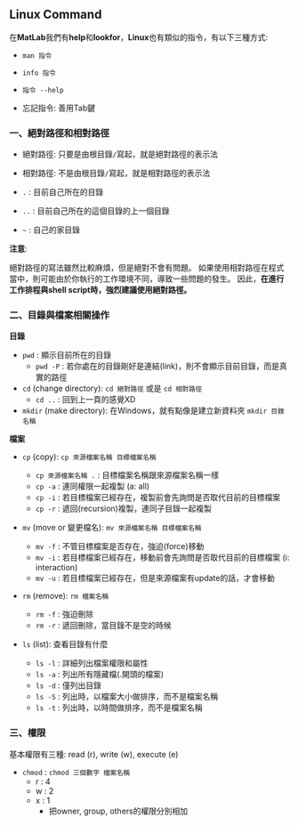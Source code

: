 ## Linux Command ##

在**MatLab**我們有**help**和**lookfor**，**Linux**也有類似的指令，有以下三種方式: 
- `man 指令`
- `info 指令`
- `指令 --help`

- 忘記指令: 善用Tab鍵

### 一、絕對路徑和相對路徑 ###

- 絕對路徑: 只要是由根目錄`/`寫起，就是絕對路徑的表示法
- 相對路徑: 不是由根目錄`/`寫起，就是相對路徑的表示法

- `.` : 目前自己所在的目錄
- `..` : 目前自己所在的這個目錄的上一個目錄
- `~` : 自己的家目錄


**注意**:

絕對路徑的寫法雖然比較麻煩，但是絕對不會有問題。 如果使用相對路徑在程式當中，則可能由於你執行的工作環境不同，導致一些問題的發生。
因此，**在進行工作排程與shell script時，強烈建議使用絕對路徑。**

### 二、目錄與檔案相關操作 ###

**目錄**
- `pwd` : 顯示目前所在的目錄
  - `pwd -P` : 若你處在的目錄剛好是連結(link)，則不會顯示目前目錄，而是真實的路徑
- `cd` (change directory): `cd 絕對路徑` 或是 `cd 相對路徑`
  - `cd ..` : 回到上一頁的感覺XD
- `mkdir` (make directory): 在Windows，就有點像是建立新資料夾 `mkdir 目錄名稱`

**檔案**
- `cp` (copy): `cp 來源檔案名稱 目標檔案名稱`
  - `cp 來源檔案名稱 .` : 目標檔案名稱跟來源檔案名稱一樣
  - `cp -a` : 連同權限一起複製 (a: all)
  - `cp -i` : 若目標檔案已經存在，複製前會先詢問是否取代目前的目標檔案
  - `cp -r` : 遞回(recursion)複製，連同子目錄一起複製
- `mv` (move or 變更檔名): `mv 來源檔案名稱 目標檔案名稱`
  - `mv -f` : 不管目標檔案是否存在，強迫(force)移動
  - `mv -i` : 若目標檔案已經存在，移動前會先詢問是否取代目前的目標檔案 (i: interaction)
  - `mv -u` : 若目標檔案已經存在，但是來源檔案有update的話，才會移動
  
- `rm` (remove): `rm 檔案名稱`
  - `rm -f` : 強迫刪除
  - `rm -r` : 遞回刪除，當目錄不是空的時候
- `ls` (list): 查看目錄有什麼
  - `ls -l` : 詳細列出檔案權限和屬性
  - `ls -a` : 列出所有隱藏檔(.開頭的檔案)
  - `ls -d` : 僅列出目錄
  - `ls -S` : 列出時，以檔案大小做排序，而不是檔案名稱
  - `ls -t` : 列出時，以時間做排序，而不是檔案名稱

### 三、權限 ###

基本權限有三種: read (r), write (w), execute (e)
- `chmod` : `chmod 三個數字 檔案名稱`
  - r : 4
  - w : 2
  - x : 1
    - 把owner, group, others的權限分別相加


